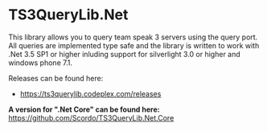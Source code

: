 TS3QueryLib.Net
===============

This library allows you to query team speak 3 servers using the query port. All queries are implemented type safe and the library is written to work with .Net 3.5 SP1 or higher inluding support for silverlight 3.0 or higher and windows phone 7.1.

Releases can be found here:
* https://ts3querylib.codeplex.com/releases

**A version for ".Net Core" can be found here:** https://github.com/Scordo/TS3QueryLib.Net.Core
